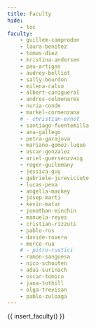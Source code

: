 ```yaml
---
title: Faculty
hide:
    - toc
faculty:
    - guillem-camprodon
    - laura-benitez
    - tomas-diez
    - kristina-andersen
    - pau-artigas
    - audrey-belliot
    - sally-bourdon
    - milena-calvo
    - albert-canigueral
    - andres-colmenares
    - nuria-conde
    - markel-cormenzana
    # - christian-ernst
    - santiago-fuentemilla
    - ana-gallego
    - petra-garajova
    - mariano-gomez-luque
    - oscar-gonzalez
    - ariel-guersenzvaig
    - roger-guilemany
    - jessica-guy
    - gabriele-jureviciute
    - lucas-pena
    - angella-mackey
    - josep-marti
    - kevin-matar
    - jonathan-minchin
    - manuela-reyes
    - cristian-rizzuti
    - pablo-ros
    - davide-rovera
    - merce-rua
    # - pitro-rustici
    - ramon-sanguesa
    - nico-schouten
    - adai-surinach
    - oscar-tomico
    - jana-tothill
    - olga-trevisan
    - pablo-zuloaga
---
```


{{ insert_faculty() }}